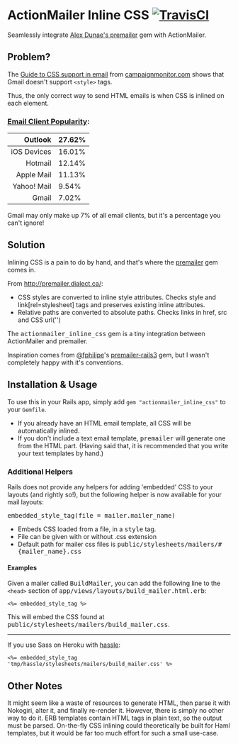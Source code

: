 # ActionMailer Inline CSS [![TravisCI](http://travis-ci.org/ndbroadbent/actionmailer_inline_css.png?branch=master)](http://travis-ci.org/ndbroadbent/actionmailer_inline_css)

Seamlessly integrate [Alex Dunae's premailer](http://premailer.dialect.ca/) gem with ActionMailer.


## Problem?

The [Guide to CSS support in email](http://www.campaignmonitor.com/css/) from
[campaignmonitor.com](http://www.campaignmonitor.com) shows that Gmail doesn't
support `<style>` tags.

Thus, the only correct way to send HTML emails is when CSS is inlined on each element.


### [Email Client Popularity](http://www.campaignmonitor.com/stats/email-clients/):

| Outlook | 27.62% |
|------:|:------------|
| iOS Devices | 16.01% |
| Hotmail | 12.14% |
| Apple Mail | 11.13% |
| Yahoo! Mail | 9.54% |
| Gmail | 7.02% |

Gmail may only make up 7% of all email clients, but it's a percentage you can't ignore!


## Solution

Inlining CSS is a pain to do by hand, and that's where the
[premailer](http://premailer.dialect.ca/) gem comes in.

From http://premailer.dialect.ca/:

* CSS styles are converted to inline style attributes.
  Checks style and link[rel=stylesheet] tags and preserves existing inline attributes.
* Relative paths are converted to absolute paths.
  Checks links in href, src and CSS url('')


The <tt>actionmailer_inline_css</tt> gem is a tiny integration between ActionMailer and premailer.

Inspiration comes from [@fphilipe](https://github.com/fphilipe)'s
[premailer-rails3](https://github.com/fphilipe/premailer-rails3) gem, but I wasn't
completely happy with it's conventions.


## Installation & Usage

To use this in your Rails app, simply add `gem "actionmailer_inline_css"` to your `Gemfile`.

* If you already have an HTML email template, all CSS will be automatically inlined.
* If you don't include a text email template, <tt>premailer</tt> will generate one from the HTML part.
  (Having said that, it is recommended that you write your text templates by hand.)


### Additional Helpers

Rails does not provide any helpers for adding 'embedded' CSS to your layouts (and rightly so!),
but the following helper is now available for your mail layouts:

<tt>embedded_style_tag(file = mailer.mailer_name)</tt>

* Embeds CSS loaded from a file, in a <tt>style</tt> tag.
* File can be given with or without .css extension
* Default path for mailer css files is <tt>public/stylesheets/mailers/#{mailer_name}.css</tt>

#### Examples

Given a mailer called <tt>BuildMailer</tt>, you can add the following
line to the `<head>` section of <tt>app/views/layouts/build_mailer.html.erb</tt>:

    <%= embedded_style_tag %>

This will embed the CSS found at <tt>public/stylesheets/mailers/build_mailer.css</tt>.

--------------------------

If you use Sass on Heroku with [hassle](https://github.com/Papipo/hassle):

    <%= embedded_style_tag 'tmp/hassle/stylesheets/mailers/build_mailer.css' %>


## Other Notes

It might seem like a waste of resources to generate HTML, then parse it with Nokogiri,
alter it, and finally re-render it. However, there is simply no other way to do it.
ERB templates contain HTML tags in plain text, so the output must be parsed.
On-the-fly CSS inlining could theoretically be built for Haml templates,
but it would be far too much effort for such a small use-case.

